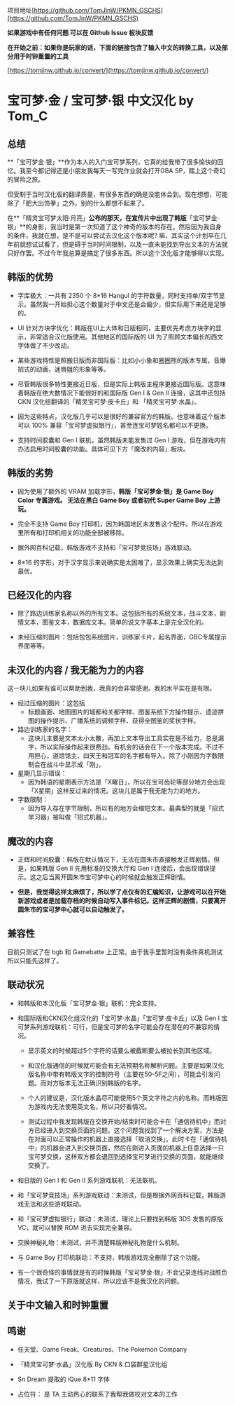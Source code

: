 项目地址[https://github.com/TomJinW/PKMN_GSCHS](https://github.com/TomJinW/PKMN_GSCHS)

**如果游戏中有任何问题 可以在 Github Issue 板块反馈**

**在开始之前：如果你是玩家的话，下面的链接包含了输入中文的转换工具，以及部分用于时钟重置的工具**

[https://tomjinw.github.io/convert/](https://tomjinw.github.io/convert/)

# 宝可梦·金 / 宝可梦·银 中文汉化 by Tom_C

## 总结

**「宝可梦金·银」**作为本人的入门宝可梦系列，它真的给我带了很多愉快的回忆。我至今都记得还是小朋友我每天一写完作业就会打开GBA SP，踏上这个奇幻的冒险之旅。

但受制于当时汉化版的翻译质量，有很多东西的确是没能体会到。现在想想，可能除了「肥大出饰拳」之外，别的什么都想不起来了。

在**「精灵宝可梦太阳·月亮」**公布的那天，在宣传片中出现了韩版**「宝可梦金·银」**的身影，我当时是第一次知道了这个神奇的版本的存在。然后因为我自身的条件，我就在想，是不是可以尝试去汉化这个版本呢? 嘛，其实这个计划早在几年前就想试试看了，但是碍于当时时间限制，以及一直未能找到导出文本的方法就只好作罢。不过今年我总算是搞定了很多东西。所以这个汉化版才能够得以实现。

## 韩版的优势
- 字库极大：一共有 2350 个 8*16 Hangul 的字符数量，同时支持单/双字节显示。虽然我一开始担心这个数量对于中文还是会偏少，但实际用下来还是足够的。


- UI 针对方块字优化：韩版在UI上大体和日版相同，主要优先考虑方块字的显示，非常适合汉化版使用。其他地区的国际版的 UI 为了照顾文本偏长的西文字体做了不少改动。

- 某些游戏特性是照搬日版而非国际版：比如小小象和圈圈熊的版本专属，音爆招式的动画，迷唇姐的形象等等。

- 尽管韩版很多特性更接近日版，但是实际上韩版主程序更接近国际版。这意味着韩版在绝大数情况下能很好的和国际版 Gen I & Gen II 连接，这其中还包括 CKN 汉化组翻译的「精灵宝可梦·皮卡丘」和 「精灵宝可梦·水晶」。

- 因为这些特点，汉化版几乎可以是很好的兼容官方的韩版。也意味着这个版本可以 100% 兼容「宝可梦虚拟银行」，甚至连宝可梦姓名都可以不更换。

- 支持时间胶囊和 Gen I 联机，虽然韩版未能发售过 Gen I 游戏，但在游戏内有办法启用时间胶囊的功能。具体可见下方「魔改的内容」板块。

## 韩版的劣势

- 因为使用了额外的 VRAM 加载字形，**韩版「宝可梦金·银」是 Game Boy Color 专属游戏。 无法在黑白 Game Boy 或者初代 Super Game Boy 上游玩。**

- 完全不支持 Game Boy 打印机，因为韩国地区未发售这个配件。所以在游戏里所有和打印机相关的功能全部被移除。

- 据外网百科记载，韩版游戏不支持和「宝可梦竞技场」游戏联动。

- 8*16 的字形，对于汉字显示来说确实是太困难了，显示效果上确实无法达到最优。


## 已经汉化的内容

- 除了路边训练家名称以外的所有文本。这包括所有的系统文本，战斗文本，剧情文本，图鉴文本，数据库文本。简单的说文字基本上是完全汉化的。

- 未经压缩的图片：包括包包系统图片，训练家卡片，起名界面，GBC专属提示界面等等。

## 未汉化的内容 / 我无能为力的内容
这一块儿如果有谁可以帮助到我，我真的会非常感谢。我的水平实在是有限。

- 经过压缩的图片：这包括
	- 标题画面、地图图片的城都和关都字样、图鉴系统下方操作提示、遗迹拼图的操作提示、广播系统的调频字样、获得全图鉴的奖状字样。
- 路边训练家的名字：
	- 这块儿主要是文本太小太散，再加上文本导出工具实在是不给力，总是漏字，所以实际操作起来很费劲。有机会的话会在下一个版本完成。不过不用担心，道馆馆主、四天王和冠军的名字都有导入。除了小刚因为字数限制会在战斗中显示成「刚」。
- 星期几显示错误：
	- 因为韩语的星期表示方法是「X曜日」，所以在宝可齿轮等部分地方会出现「X星期」这样反过来的情况。这块儿是属于我无能为力的地方。
- 字数限制：
	- 因为导入存在字节限制，所以有的地方会缩短文本。最典型的就是「招式学习器」被叫做「招式机器」。 

## 魔改的内容

- 正辉和时间胶囊：韩版在默认情况下，无法在圆朱市直接触发正辉剧情。但是，如果韩版 Gen II 先用标准的交换大厅和 Gen I 连接后，会出现错误提示。这之后当离开圆朱市宝可梦中心的时候就会触发正辉剧情。

- **但是，我觉得这样太麻烦了，所以学了点仅有的汇编知识，让游戏可以在开始新游戏或者是加载存档的时候自动写入事件标记。这样正辉的剧情，只要离开圆朱市的宝可梦中心就可以自动触发了。**

## 兼容性
目前只测试了在 bgb 和 Gamebatte 上正常。由于我手里暂时没有条件真机测试所以只能先这样了。

## 联动状况

- 和韩版和本汉化版「宝可梦金·银」联机：完全支持。

- 和国际版和CKN汉化组汉化的「宝可梦·水晶」「宝可梦·皮卡丘」以及 Gen I 宝可梦系列游戏联机：可行，但是宝可梦的名字可能会存在潜在的不兼容的情况。
	- 显示英文的时候超过5个字符的话要么被截断要么被拉长到其他区域。
	
	- 和汉化版通信的时候就可能会有无法预期名称解析问题。主要是如果汉化版名称中带有韩版文字的控制符号（主要在50-5F之间），可能会引发问题。而对方版本无法正确识别韩版的名字。
	
	- 个人的建议是，汉化版水晶尽可能使用5个英文字符之内的名称。而韩版因为游戏内无法使用英文名，所以只好看情况。
	
	- 测试过程中我发现韩版在交换开始/结束时可能会卡在「通信待机中」而对方已经进入到交换页面的问题。这个问题我找到了一个解决方案，方法是在对面可以正常操作的机器上直接选择「取消交换」。此时卡在「通信待机中」的机器会进入到交换页面，然后在刚进入页面的机器上任意选择一只宝可梦交换，这样双方都会退回到选择宝可梦进行交换的页面，就能继续交换了。

- 和日版的 Gen I 和 Gen II 系列游戏联机：无法联机。

- 和「宝可梦竞技场」系列游戏联动：未测试，但是根据外网百科记载，韩版游戏无法和这些游戏联动。

- 和「宝可梦虚拟银行」联动：未测试，理论上只要找到韩版 3DS 发售的原版 VC，就可以替换 ROM 进去实现完全兼容。 

- 交换神秘礼物：未测试，并不清楚韩版神秘礼物是什么机制。

- 与 Game Boy 打印机联动：不支持，韩版游戏完全删除了这个功能。

- 有一个很奇怪的事情就是有的时候韩版「宝可梦金·银」不会记录连线对战胜负情况，我试了一下原版就这样，所以应该不是我汉化的问题。

## 关于中文输入和时钟重置

## 鸣谢
- 任天堂、Game Freak、Creatures、The Pokemon Company

- 「精灵宝可梦·水晶」汉化版 By CKN & 口袋群星汉化组

-  Sn Dream 提取的 iQue 8*11 字体	

- 占位符： 是 TA 主动热心的联系了我帮我做校对文本的工作 	

